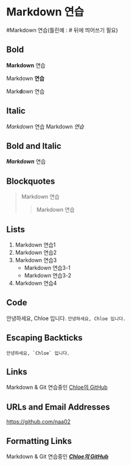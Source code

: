 # Markdown 연습
#Markdown 연습(틀린예 : # 뒤에 띄어쓰기 필요)

## Bold
**Markdown** 연습

Markdown __연습__

Mark**d**own 연습

## Italic
*Markdown* 연습
Markdown _연습_

## Bold and Italic
***Markdown*** 연습

## Blockquotes
> Markdown 연습
>> Markdown 연습

## Lists
1. Markdown 연습1
2. Markdown 연습2
3. Markdown 연습3
    - Markdown 연습3-1
    - Markdown 연습3-2
4. Markdown 연습4

## Code
안녕하세요, Chloe 입니다.
`안녕하세요, Chloe 입니다.`

## Escaping Backticks
``안녕하세요, `Chloe` 입니다.``

## Links
Markdown & Git 연습중인 [Chloe의 GitHub](https://github.com/naa02)

## URLs and Email Addresses
<https://github.com/naa02>

## Formatting Links
Markdown & Git 연습중인 ***[Chloe의 GitHub](https://github.com/naa02)***


